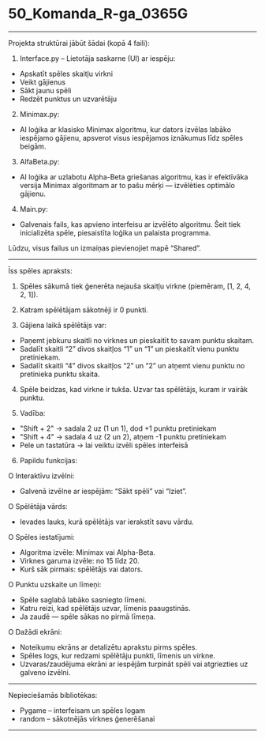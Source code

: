# 50_Komanda_R-ga_0365G
________________________________________
Projekta struktūrai jābūt šādai (kopā 4 faili):
1. Interface.py – Lietotāja saskarne (UI) ar iespēju:
- Apskatīt spēles skaitļu virkni
- Veikt gājienus
- Sākt jaunu spēli
- Redzēt punktus un uzvarētāju
2. Minimax.py:
- AI loģika ar klasisko Minimax algoritmu, kur dators izvēlas labāko iespējamo gājienu, apsverot visus iespējamos iznākumus līdz spēles beigām.
3. AlfaBeta.py:
- AI loģika ar uzlabotu Alpha-Beta griešanas algoritmu, kas ir efektīvāka versija Minimax algoritmam ar to pašu mērķi — izvēlēties optimālo gājienu.
4. Main.py:
- Galvenais fails, kas apvieno interfeisu ar izvēlēto algoritmu. Šeit tiek inicializēta spēle, piesaistīta loģika un palaista programma.

Lūdzu, visus failus un izmaiņas pievienojiet mapē “Shared”.
________________________________________
Īss spēles apraksts:
1. Spēles sākumā tiek ģenerēta nejauša skaitļu virkne (piemēram, [1, 2, 4, 2, 1]).
  
2. Katram spēlētājam sākotnēji ir 0 punkti.
  
3. Gājiena laikā spēlētājs var:
-	Paņemt jebkuru skaitli no virknes un pieskaitīt to savam punktu skaitam.
-	Sadalīt skaitli “2” divos skaitļos “1” un “1” un pieskaitīt vienu punktu pretiniekam.
-	Sadalīt skaitli “4” divos skaitļos “2” un “2” un atņemt vienu punktu no pretinieka punktu skaita.
4.	Spēle beidzas, kad virkne ir tukša. Uzvar tas spēlētājs, kuram ir vairāk punktu.
 	
5. Vadība:
- "Shift + 2" → sadala 2 uz (1 un 1), dod +1 punktu pretiniekam
- "Shift + 4" → sadala 4 uz (2 un 2), atņem -1 punktu pretiniekam
- Pele un tastatūra → lai veiktu izvēli spēles interfeisā

6. Papildu funkcijas:

O Interaktīvu izvēlni:
- Galvenā izvēlne ar iespējām: “Sākt spēli” vai “Iziet”.

O Spēlētāja vārds:
- Ievades lauks, kurā spēlētājs var ierakstīt savu vārdu.

O Spēles iestatījumi:
- Algoritma izvēle: Minimax vai Alpha-Beta.
- Virknes garuma izvēle: no 15 līdz 20.
- Kurš sāk pirmais: spēlētājs vai dators.

O Punktu uzskaite un līmeņi:
- Spēle saglabā labāko sasniegto līmeni.
- Katru reizi, kad spēlētājs uzvar, līmenis paaugstinās.
- Ja zaudē — spēle sākas no pirmā līmeņa.

O Dažādi ekrāni:
- Noteikumu ekrāns ar detalizētu aprakstu pirms spēles.
- Spēles logs, kur redzami spēlētāju punkti, līmenis un virkne.
- Uzvaras/zaudējuma ekrāni ar iespējām turpināt spēli vai atgriezties uz galveno izvēlni.
_______________________________________
Nepieciešamās bibliotēkas:
- Pygame – interfeisam un spēles logam
- random – sākotnējās virknes ģenerēšanai
________________________________________
